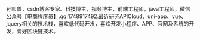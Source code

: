 孙叫兽，csdn博客专家。科技博主，视频博主，前端工程师，java工程师，微信公众号【电商程序员】.qq:1748917492.最近研究APICloud、uni-app、vue、jquery相关的技术栈，喜欢低代码开发，喜欢开发小程序、APP、官网及系统的开发，爱好区块链技术。

